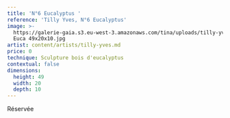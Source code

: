 ```yaml
---
title: 'N°6 Eucalyptus '
reference: 'Tilly Yves, N°6 Eucalyptus'
image: >-
  https://galerie-gaia.s3.eu-west-3.amazonaws.com/tina/uploads/tilly-yves/galerie-gaia-tilly-yves-NÂ°6
  Euca 49x20x10.jpg
artist: content/artists/tilly-yves.md
price: 0
technique: Sculpture bois d'eucalyptus
contextual: false
dimensions:
  height: 49
  width: 20
  depth: 10
---
```


Réservée
